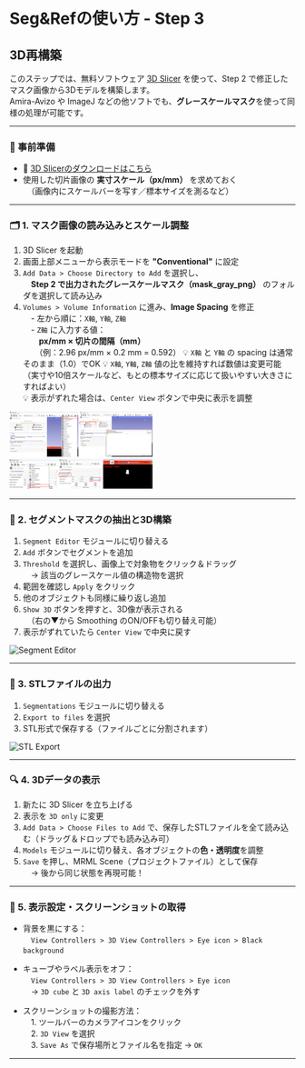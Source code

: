 # Seg&Refの使い方 - Step 3

## 3D再構築

このステップでは、無料ソフトウェア [3D Slicer](https://www.slicer.org/) を使って、Step 2 で修正したマスク画像から3Dモデルを構築します。  
Amira-Avizo や ImageJ などの他ソフトでも、**グレースケールマスク**を使って同様の処理が可能です。

---

### 🔧 事前準備

- 🔗 [3D Slicerのダウンロードはこちら](https://www.slicer.org/)
- 使用した切片画像の **実寸スケール（px/mm）** を求めておく  
　（画像内にスケールバーを写す／標本サイズを測るなど）

---

### 🗂 1. マスク画像の読み込みとスケール調整

1. 3D Slicer を起動  
2. 画面上部メニューから表示モードを **"Conventional"** に設定  
3. `Add Data > Choose Directory to Add` を選択し、  
　**Step 2 で出力されたグレースケールマスク（mask_gray_png）** のフォルダを選択して読み込み  
4. `Volumes > Volume Information` に進み、**Image Spacing** を修正  
　- 左から順に：`X軸`, `Y軸`, `Z軸`  
　- `Z軸` に入力する値：  
　　**px/mm × 切片の間隔（mm）**  
　　（例：2.96 px/mm × 0.2 mm = 0.592）
💡 `X軸` と `Y軸` の spacing は通常そのまま（1.0）でOK
💡 `X軸`, `Y軸`, `Z軸` 値の比を維持すれば数値は変更可能（実寸や10倍スケールなど、もとの標本サイズに応じて扱いやすい大きさにすればよい）  
💡 表示がずれた場合は、`Center View` ボタンで中央に表示を調整

<img src="images/step3-03.PNG" alt="Import Image" width="50%">

<img src="images/step3-04.PNG" alt="Volume Info" width="50%">


---

### 🧱 2. セグメントマスクの抽出と3D構築

1. `Segment Editor` モジュールに切り替える  
2. `Add` ボタンでセグメントを追加  
3. `Threshold` を選択し、画像上で対象物をクリック＆ドラッグ  
　→ 該当のグレースケール値の構造物を選択  
4. 範囲を確認し `Apply` をクリック  
5. 他のオブジェクトも同様に繰り返し追加  
6. `Show 3D` ボタンを押すと、3D像が表示される  
　（右の▼から Smoothing のON/OFFも切り替え可能）  
7. 表示がずれていたら `Center View` で中央に戻す

<img src="images/step3-06-3.PNG" alt="Segment Editor" width="50%">

---

### 💾 3. STLファイルの出力

1. `Segmentations` モジュールに切り替える  
2. `Export to files` を選択  
3. STL形式で保存する（ファイルごとに分割されます）

<img src="images/step3-07.PNG" alt="STL Export" width="50%">

---

### 🔍 4. 3Dデータの表示

1. 新たに 3D Slicer を立ち上げる  
2. 表示を `3D only` に変更  
3. `Add Data > Choose Files to Add` で、保存したSTLファイルを全て読み込む（ドラッグ＆ドロップでも読み込み可） 
4. `Models` モジュールに切り替え、各オブジェクトの**色・透明度**を調整  
5. `Save` を押し、MRML Scene（プロジェクトファイル）として保存  
　→ 後から同じ状態を再現可能！

---

### 🎨 5. 表示設定・スクリーンショットの取得

- 背景を黒にする：  
　`View Controllers > 3D View Controllers > Eye icon > Black background`

- キューブやラベル表示をオフ：  
　`View Controllers > 3D View Controllers > Eye icon`  
　→ `3D cube` と `3D axis label` のチェックを外す

- スクリーンショットの撮影方法：  
　1. ツールバーのカメラアイコンをクリック  
　2. `3D View` を選択  
　3. `Save As` で保存場所とファイル名を指定 → `OK`

---
